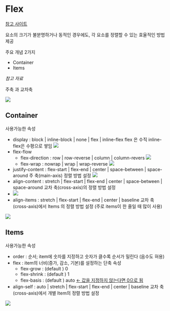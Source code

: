 # Flex

[참고 사이트](https://heropy.blog/2018/11/24/css-flexible-box/)

요소의 크기가 불분명하거나 동적인 경우에도, 각 요소를 정렬할 수 있는 효율적인 방법 제공

주요 개념 2가지

- Container
- Items



*참고 자료*

주축 과 교차축

![](https://heropy.blog/images/screenshot/css-flexible-box/flex-direction-main-axis.jpg)



## Container

사용가능한 속성

- display : block | inline-block | none | flex | inline-flex
  flex 은 수직 inline-flex은 수평으로 쌓임
  ![](https://heropy.blog/images/screenshot/css-flexible-box/flex-display.jpg)
- flex-flow
  - flex-direction : row | row-reverse | column | column-revers
    ![](https://heropy.blog/images/screenshot/css-flexible-box/flex-direction.jpg)
  - flex-wrap : nowrap | wrap | wrap-reverse
    ![](https://heropy.blog/images/screenshot/css-flexible-box/flex-wrap.jpg)
- justify-content : flex-start | flex-end | center | space-between | space-around
  주 축(main-axis) 정렬 방법 설정
  ![](https://heropy.blog/images/screenshot/css-flexible-box/flex-justify-content.jpg)
- align-content : stretch | flex-start | flex-end | center | space-between | space-around
  교차 축(cross-axis)의 정렬 방법 설정
- ![](https://heropy.blog/images/screenshot/css-flexible-box/flex-align-content.jpg)
- align-items : stretch | flex-start | flex-end | center | baseline
  교차 축(cross-axis)에서 Items 의 정렬 방법 설정 (주로 items이 한 줄일 때 많이 사용)

![](https://heropy.blog/images/screenshot/css-flexible-box/flex-align-items.jpg)

## Items

사용가능한 속성

- order : 순서;
  item에 숫자를 지정하고 숫자가 클수록 순서가 밀린다 (음수도 혀용)
- flex : item의 너비(증가, 감소, 기본)를 설정하는 단축 속성
  - flex-grow : (default ) 0
  - flex-shrink : (default ) 1
  - flex-basis : (default ) auto <u><- 값을 지정하지 않는다면 0으로 됨</u>
- align-self : auto | stretch | flex-start | flex-end | center | baseline
  교차 축(cross-axis)에서 개별 Item의 정렬 방법 설정

![](https://heropy.blog/images/screenshot/css-flexible-box/flex-align-self.jpg)